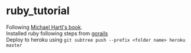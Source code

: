 # ruby_tutorial

Following [Michael Hartl's book](https://www.railstutorial.org/book/beginning#cha-beginning).  
Installed ruby following steps from [gorails](https://gorails.com/setup/ubuntu/14.04)  
Deploy to heroku using `git subtree push --prefix <folder name> heroku master`  

